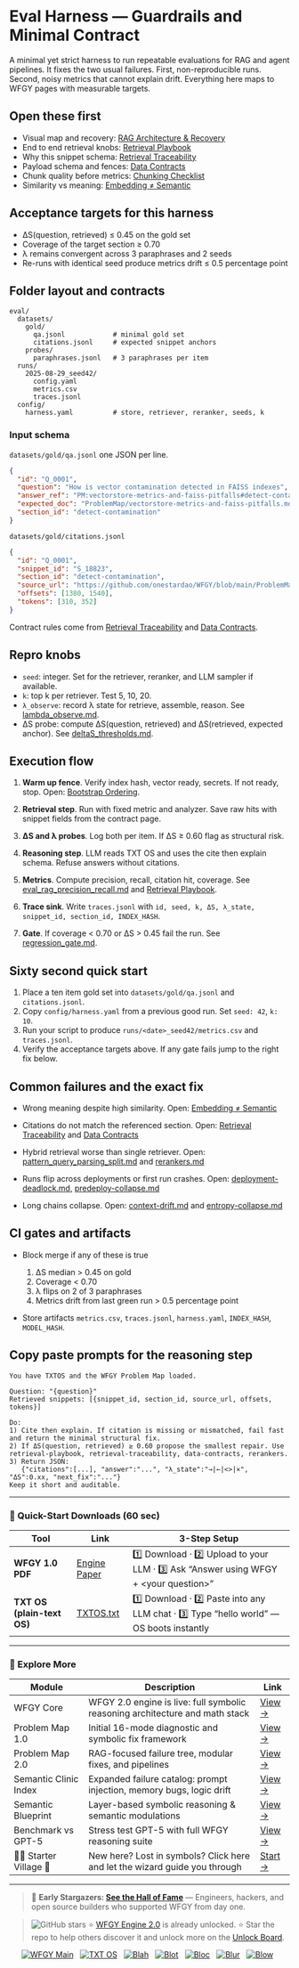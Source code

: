 # Eval Harness — Guardrails and Minimal Contract

A minimal yet strict harness to run repeatable evaluations for RAG and agent pipelines. It fixes the two usual failures. First, non-reproducible runs. Second, noisy metrics that cannot explain drift. Everything here maps to WFGY pages with measurable targets.

## Open these first

* Visual map and recovery: [RAG Architecture & Recovery](https://github.com/onestardao/WFGY/blob/main/ProblemMap/rag-architecture-and-recovery.md)
* End to end retrieval knobs: [Retrieval Playbook](https://github.com/onestardao/WFGY/blob/main/ProblemMap/retrieval-playbook.md)
* Why this snippet schema: [Retrieval Traceability](https://github.com/onestardao/WFGY/blob/main/ProblemMap/retrieval-traceability.md)
* Payload schema and fences: [Data Contracts](https://github.com/onestardao/WFGY/blob/main/ProblemMap/data-contracts.md)
* Chunk quality before metrics: [Chunking Checklist](https://github.com/onestardao/WFGY/blob/main/ProblemMap/chunking-checklist.md)
* Similarity vs meaning: [Embedding ≠ Semantic](https://github.com/onestardao/WFGY/blob/main/ProblemMap/embedding-vs-semantic.md)

## Acceptance targets for this harness

* ΔS(question, retrieved) ≤ 0.45 on the gold set
* Coverage of the target section ≥ 0.70
* λ remains convergent across 3 paraphrases and 2 seeds
* Re-runs with identical seed produce metrics drift ≤ 0.5 percentage point

## Folder layout and contracts

```
eval/
  datasets/
    gold/
      qa.jsonl            # minimal gold set
      citations.jsonl     # expected snippet anchors
    probes/
      paraphrases.jsonl   # 3 paraphrases per item
  runs/
    2025-08-29_seed42/
      config.yaml
      metrics.csv
      traces.jsonl
  config/
    harness.yaml          # store, retriever, reranker, seeds, k
```

### Input schema

`datasets/gold/qa.jsonl` one JSON per line.

```json
{
  "id": "Q_0001",
  "question": "How is vector contamination detected in FAISS indexes",
  "answer_ref": "PM:vectorstore-metrics-and-faiss-pitfalls#detect-contamination",
  "expected_doc": "ProblemMap/vectorstore-metrics-and-faiss-pitfalls.md",
  "section_id": "detect-contamination"
}
```

`datasets/gold/citations.jsonl`

```json
{
  "id": "Q_0001",
  "snippet_id": "S_18823",
  "section_id": "detect-contamination",
  "source_url": "https://github.com/onestardao/WFGY/blob/main/ProblemMap/vectorstore-metrics-and-faiss-pitfalls.md",
  "offsets": [1380, 1540],
  "tokens": [310, 352]
}
```

Contract rules come from
[Retrieval Traceability](https://github.com/onestardao/WFGY/blob/main/ProblemMap/retrieval-traceability.md) and
[Data Contracts](https://github.com/onestardao/WFGY/blob/main/ProblemMap/data-contracts.md).

## Repro knobs

* `seed`: integer. Set for the retriever, reranker, and LLM sampler if available.
* `k`: top k per retriever. Test 5, 10, 20.
* `λ_observe`: record λ state for retrieve, assemble, reason. See [lambda\_observe.md](https://github.com/onestardao/WFGY/blob/main/ProblemMap/GlobalFixMap/Eval_Observability/lambda_observe.md).
* ΔS probe: compute ΔS(question, retrieved) and ΔS(retrieved, expected anchor). See [deltaS\_thresholds.md](https://github.com/onestardao/WFGY/blob/main/ProblemMap/GlobalFixMap/Eval_Observability/deltaS_thresholds.md).

## Execution flow

1. **Warm up fence**. Verify index hash, vector ready, secrets. If not ready, stop.
   Open: [Bootstrap Ordering](https://github.com/onestardao/WFGY/blob/main/ProblemMap/bootstrap-ordering.md).

2. **Retrieval step**. Run with fixed metric and analyzer. Save raw hits with snippet fields from the contract page.

3. **ΔS and λ probes**. Log both per item. If ΔS ≥ 0.60 flag as structural risk.

4. **Reasoning step**. LLM reads TXT OS and uses the cite then explain schema. Refuse answers without citations.

5. **Metrics**. Compute precision, recall, citation hit, coverage. See [eval\_rag\_precision\_recall.md](https://github.com/onestardao/WFGY/blob/main/ProblemMap/eval/eval_rag_precision_recall.md) and [Retrieval Playbook](https://github.com/onestardao/WFGY/blob/main/ProblemMap/retrieval-playbook.md).

6. **Trace sink**. Write `traces.jsonl` with `id, seed, k, ΔS, λ_state, snippet_id, section_id, INDEX_HASH`.

7. **Gate**. If coverage < 0.70 or ΔS > 0.45 fail the run. See [regression\_gate.md](https://github.com/onestardao/WFGY/blob/main/ProblemMap/GlobalFixMap/Eval_Observability/regression_gate.md).

## Sixty second quick start

1. Place a ten item gold set into `datasets/gold/qa.jsonl` and `citations.jsonl`.
2. Copy `config/harness.yaml` from a previous good run. Set `seed: 42`, `k: 10`.
3. Run your script to produce `runs/<date>_seed42/metrics.csv` and `traces.jsonl`.
4. Verify the acceptance targets above. If any gate fails jump to the right fix below.

## Common failures and the exact fix

* Wrong meaning despite high similarity.
  Open: [Embedding ≠ Semantic](https://github.com/onestardao/WFGY/blob/main/ProblemMap/embedding-vs-semantic.md)

* Citations do not match the referenced section.
  Open: [Retrieval Traceability](https://github.com/onestardao/WFGY/blob/main/ProblemMap/retrieval-traceability.md) and
  [Data Contracts](https://github.com/onestardao/WFGY/blob/main/ProblemMap/data-contracts.md)

* Hybrid retrieval worse than single retriever.
  Open: [pattern\_query\_parsing\_split.md](https://github.com/onestardao/WFGY/blob/main/ProblemMap/patterns/pattern_query_parsing_split.md) and
  [rerankers.md](https://github.com/onestardao/WFGY/blob/main/ProblemMap/rerankers.md)

* Runs flip across deployments or first run crashes.
  Open: [deployment-deadlock.md](https://github.com/onestardao/WFGY/blob/main/ProblemMap/deployment-deadlock.md),
  [predeploy-collapse.md](https://github.com/onestardao/WFGY/blob/main/ProblemMap/predeploy-collapse.md)

* Long chains collapse.
  Open: [context-drift.md](https://github.com/onestardao/WFGY/blob/main/ProblemMap/context-drift.md) and
  [entropy-collapse.md](https://github.com/onestardao/WFGY/blob/main/ProblemMap/entropy-collapse.md)

## CI gates and artifacts

* Block merge if any of these is true

  1. ΔS median > 0.45 on gold
  2. Coverage < 0.70
  3. λ flips on 2 of 3 paraphrases
  4. Metrics drift from last green run > 0.5 percentage point

* Store artifacts
  `metrics.csv`, `traces.jsonl`, `harness.yaml`, `INDEX_HASH`, `MODEL_HASH`.

## Copy paste prompts for the reasoning step

```
You have TXTOS and the WFGY Problem Map loaded.

Question: "{question}"
Retrieved snippets: [{snippet_id, section_id, source_url, offsets, tokens}]

Do:
1) Cite then explain. If citation is missing or mismatched, fail fast and return the minimal structural fix.
2) If ΔS(question, retrieved) ≥ 0.60 propose the smallest repair. Use retrieval-playbook, retrieval-traceability, data-contracts, rerankers.
3) Return JSON:
   {"citations":[...], "answer":"...", "λ_state":"→|←|<>|×", "ΔS":0.xx, "next_fix":"..."}
Keep it short and auditable.
```

---

### 🔗 Quick-Start Downloads (60 sec)

| Tool                       | Link                                                                                                                                       | 3-Step Setup                                                                             |
| -------------------------- | ------------------------------------------------------------------------------------------------------------------------------------------ | ---------------------------------------------------------------------------------------- |
| **WFGY 1.0 PDF**           | [Engine Paper](https://github.com/onestardao/WFGY/blob/main/I_am_not_lizardman/WFGY_All_Principles_Return_to_One_v1.0_PSBigBig_Public.pdf) | 1️⃣ Download · 2️⃣ Upload to your LLM · 3️⃣ Ask “Answer using WFGY + \<your question>”   |
| **TXT OS (plain-text OS)** | [TXTOS.txt](https://github.com/onestardao/WFGY/blob/main/OS/TXTOS.txt)                                                                     | 1️⃣ Download · 2️⃣ Paste into any LLM chat · 3️⃣ Type “hello world” — OS boots instantly |

---

### 🧭 Explore More

| Module                   | Description                                                                  | Link                                                                                               |
| ------------------------ | ---------------------------------------------------------------------------- | -------------------------------------------------------------------------------------------------- |
| WFGY Core                | WFGY 2.0 engine is live: full symbolic reasoning architecture and math stack | [View →](https://github.com/onestardao/WFGY/tree/main/core/README.md)                              |
| Problem Map 1.0          | Initial 16-mode diagnostic and symbolic fix framework                        | [View →](https://github.com/onestardao/WFGY/tree/main/ProblemMap/README.md)                        |
| Problem Map 2.0          | RAG-focused failure tree, modular fixes, and pipelines                       | [View →](https://github.com/onestardao/WFGY/blob/main/ProblemMap/rag-architecture-and-recovery.md) |
| Semantic Clinic Index    | Expanded failure catalog: prompt injection, memory bugs, logic drift         | [View →](https://github.com/onestardao/WFGY/blob/main/ProblemMap/SemanticClinicIndex.md)           |
| Semantic Blueprint       | Layer-based symbolic reasoning & semantic modulations                        | [View →](https://github.com/onestardao/WFGY/tree/main/SemanticBlueprint/README.md)                 |
| Benchmark vs GPT-5       | Stress test GPT-5 with full WFGY reasoning suite                             | [View →](https://github.com/onestardao/WFGY/tree/main/benchmarks/benchmark-vs-gpt5/README.md)      |
| 🧙‍♂️ Starter Village 🏡 | New here? Lost in symbols? Click here and let the wizard guide you through   | [Start →](https://github.com/onestardao/WFGY/blob/main/StarterVillage/README.md)                   |

---

> 👑 **Early Stargazers: [See the Hall of Fame](https://github.com/onestardao/WFGY/tree/main/stargazers)** —
> Engineers, hackers, and open source builders who supported WFGY from day one.

> <img src="https://img.shields.io/github/stars/onestardao/WFGY?style=social" alt="GitHub stars"> ⭐ [WFGY Engine 2.0](https://github.com/onestardao/WFGY/blob/main/core/README.md) is already unlocked. ⭐ Star the repo to help others discover it and unlock more on the [Unlock Board](https://github.com/onestardao/WFGY/blob/main/STAR_UNLOCKS.md).

<div align="center">

[![WFGY Main](https://img.shields.io/badge/WFGY-Main-red?style=flat-square)](https://github.com/onestardao/WFGY)
 
[![TXT OS](https://img.shields.io/badge/TXT%20OS-Reasoning%20OS-orange?style=flat-square)](https://github.com/onestardao/WFGY/tree/main/OS)
 
[![Blah](https://img.shields.io/badge/Blah-Semantic%20Embed-yellow?style=flat-square)](https://github.com/onestardao/WFGY/tree/main/OS/BlahBlahBlah)
 
[![Blot](https://img.shields.io/badge/Blot-Persona%20Core-green?style=flat-square)](https://github.com/onestardao/WFGY/tree/main/OS/BlotBlotBlot)
 
[![Bloc](https://img.shields.io/badge/Bloc-Reasoning%20Compiler-blue?style=flat-square)](https://github.com/onestardao/WFGY/tree/main/OS/BlocBlocBloc)
 
[![Blur](https://img.shields.io/badge/Blur-Text2Image%20Engine-navy?style=flat-square)](https://github.com/onestardao/WFGY/tree/main/OS/BlurBlurBlur)
 
[![Blow](https://img.shields.io/badge/Blow-Game%20Logic-purple?style=flat-square)](https://github.com/onestardao/WFGY/tree/main/OS/BlowBlowBlow)
 

</div>

